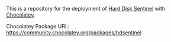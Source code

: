 This is a repository for the deployment of [Hard Disk Sentinel](https://www.hdsentinel.com/) with [Chocolatey](https://chocolatey.org/).

Chocolatey Package URL: https://community.chocolatey.org/packages/hdsentinel